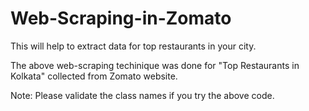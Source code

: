 # Web-Scraping-in-Zomato

This will help to extract data for top restaurants in your city.

The above web-scraping techinique was done for "Top Restaurants in Kolkata" collected from Zomato website.

Note: Please validate the class names if you try the above code.
